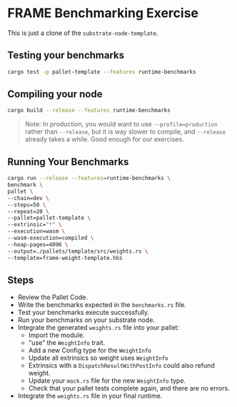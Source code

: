 # FRAME Benchmarking Exercise

This is just a clone of the `substrate-node-template`.

## Testing your benchmarks

```bash
cargo test -p pallet-template --features runtime-benchmarks
```

## Compiling your node

```bash
cargo build --release --features runtime-benchmarks
```

> Note: In production, you would want to use `--profile=production` rather than `--release`, but it is way slower to compile, and `--release` already takes a while. Good enough for our exercises.

## Running Your Benchmarks

```bash
cargo run --release --features=runtime-benchmarks \
benchmark \
pallet \
--chain=dev \
--steps=50 \
--repeat=20 \
--pallet=pallet-template \
--extrinsic="*" \
--execution=wasm \
--wasm-execution=compiled \
--heap-pages=4096 \
--output=./pallets/template/src/weights.rs \
--template=frame-weight-template.hbs
```

## Steps

- Review the Pallet Code.
- Write the benchmarks expected in the `benchmarks.rs` file.
- Test your benchmarks execute successfully.
- Run your benchmarks on your substrate node.
- Integrate the generated `weights.rs` file into your pallet:
  - Import the module.
  - "use" the `WeightInfo` trait.
  - Add a new Config type for the `WeightInfo`
  - Update all extrinsics so weight uses `WeightInfo`
  - Extrinsics with a `DispatchResultWithPostInfo` could also refund weight.
  - Update your `mock.rs` file for the new `WeightInfo` type.
  - Check that your pallet tests complete again, and there are no errors.
- Integrate the `weights.rs` file in your final runtime.
